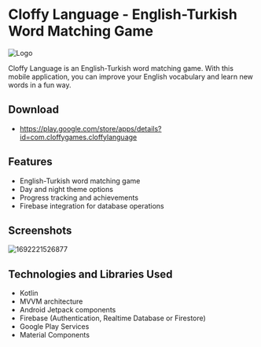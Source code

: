 # Cloffy Language - English-Turkish Word Matching Game

![Logo](app/src/main/res/drawable/logo.png)

Cloffy Language is an English-Turkish word matching game. With this mobile application, you can improve your English vocabulary and learn new words in a fun way.

## Download
- https://play.google.com/store/apps/details?id=com.cloffygames.cloffylanguage

## Features

- English-Turkish word matching game
- Day and night theme options
- Progress tracking and achievements
- Firebase integration for database operations

## Screenshots
![1692221526877](https://github.com/serhattastan/CloffyLanguageKotlin/assets/87541365/696a24e6-5b5e-49c2-92be-5fed3c42323e)



## Technologies and Libraries Used

- Kotlin
- MVVM architecture
- Android Jetpack components
- Firebase (Authentication, Realtime Database or Firestore)
- Google Play Services
- Material Components


